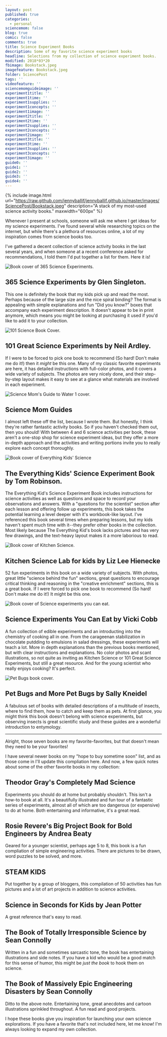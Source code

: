 ```yaml
---
layout: post
published: true
categories:
  - personal
sciencemom: false
blog: true
comic: false
comments: true
title: Science Experiment Books
description: Some of my favorite science experiment books
headline: Selections from my collection of science experiment books.
modified: 2018*03*20
fbimage: Bookstack.jpeg
imagefeature: Bookstack.jpeg
folder: SciencePost
tags: ''
videofeature: ''
sciencemomguideimage: ''
experiment1title: ''
experiment1time: ''
experiment1supplies: ''
experiment1concepts: ''
experiment1image: ''
experiment2title: ''
experiment2time: ''
experiment2supplies: ''
experiment2concepts: ''
experiment2image: ''
experiment3title: ''
experiment3time: ''
experiment3supplies: ''
experiment3concepts: ''
experiment3image: ''
guide0: ''
guide1: ''
guide2: ''
guide3: ''
guide4: ''
---
```

{% include image.html url="https://raw.github.com/jennyballif/jennyballif.github.io/master/images/SciencePost/Bookstack.jpeg" description="A stack of my most-used science activity books." maxwidth="600px" %}

Whenever I present at schools, someone will ask me where I get ideas for my science experiments. I've found several while researching topics on the internet, but while there's a plethora of resources online, a lot of my inspiration comes from science books too.

I've gathered a decent collection of science activity books in the last several years, and when someone at a recent conference asked for recommendations, I told them I'd put together a list for them. Here it is! 

<p><span class="image left" style="width:150px; max-width:30%"><img src="images/SciencePost/365Science.jpg" alt="Book cover of 365 Science Experiments." /></span></p>

## 365 Science Experiments by Glen Singleton. 
This one is definitely the book that my kids pick up and read the most. Perhaps because of the large size and the nice spiral binding? The format is appealing with simple explanations and fun "Did you know?" boxes that accompany each experiment description. It doesn't appear to be in print anymore, which means you might be looking at purchasing it used if you'd like to add it to your collection. 

<p><span class="image left" style="width:150px; max-width:30%"><img src="images/SciencePost/101Science.jpg" alt="101 Science Book Cover." /></span></p>

## 101 Great Science Experiments by Neil Ardley.
If I were to be forced to pick one book to recommend (So hard! Don't make me do it!) then it _might_ be this one. Many of my classic favorite experiments are here, it has detailed instructions with full-color photos, and it covers a wide variety of subjects. The photos  are very nicely done, and their step-by-step layout makes it easy to see at a glance what materials are involved in each experiment.

<p><span class="image left" style="width:150px; max-width:30%"><img src="images/SciencePost/smg1cover.jpeg" alt="Science Mom's Guide to Water 1 cover." /></span></p>

## Science Mom Guides
I almost left these off the list, because I wrote them. But honestly, I think they're rather fantastic activity books. So if you haven't checked them out, then you should! With between 4 and 6 science activities per book, these aren't a one-stop shop for science experiment ideas, but they offer a more in-depth approach and the activities and writing portions invite you to really explore each concept thoroughly.

<p><span class="image left" style="width:150px; max-width:30%"><img src="images/SciencePost/EverythingScience.jpg" alt="Book cover of Everything Kids' Science" /></span></p>

## The Everything Kids' Science Experiment Book by Tom Robinson.
The Everything Kid's Science Experiment Book includes instructions for science activities as well as questions and space to record your observations and answers. With a "questions for the scientist" section after each lesson and offering follow up experiments, this book takes the potential learning a level deeper with it's workbook-like layout. I've referenced this book several times when preparing lessons, but my kids haven't spent much time with it--they prefer other books in the collection. Most likely because The Everything Kid's book lacks pictures and has very few drawings, and the text-heavy layout makes it a more laborious to read. 

<p><span class="image left" style="width:150px; max-width:30%"><img src="images/SciencePost/KitchenScience.jpg" alt="Book cover of Kitchen Science." /></span></p>

## Kitchen Science Lab for kids by Liz Lee Hienecke
52 fun experiments in this book on a wide variety of subjects. With photos, great little "science behind the fun" sections, great questions to encourage critical thinking and reasoning in the "creative enrichment" sections, this is a great book. If I were forced to pick one book to recommend (So hard! Don't make me do it!) It might be this one.

<p><span class="image left" style="width:150px; max-width:30%"><img src="images/SciencePost/Eat.jpg" alt="Book cover of Science experiments you can eat." /></span></p>

## Science Experiments You Can Eat by Vicki Cobb
A fun collection of edible experiments and an introducting into the chemistry of cooking all in one. From the carageenan stabilization in chocolate putdding to emulsions in salad dressings, these experiments will teach a lot. More in depth explanations than the previous books mentioned, but with clear instructions and explanations. No color photos and scant illustrations, so not quite as inviting as Kitchen Science or 101 Great Science Experiments, but still a great resource. And for the young scientist who really enjoys cooking? It's perfect.

<p><span class="image left" style="width:150px; max-width:30%"><img src="images/SciencePost/PetBugs.jpg" alt="Pet Bugs book cover." /></span></p>

## Pet Bugs and More Pet Bugs by Sally Kneidel
A fabulous set of books with detailed descriptions of a multitude of insects, where to find them, how to catch and keep them as pets. At first glance, you might think this book doesn't belong with science experiments, but observing insects is great scientific study and these guides are a wonderful introduction to entymology.

---

Alright, those seven books are my favorite-favorites, but that doesn't mean they need to be your favorites! 

I have several newer books on my "hope to buy sometime soon" list, and as those come in I'll update this compliation here. And now, a few quick notes about some of the other favorite books in my collection:

## Theodor Gray's Completely Mad Science 
Experiments you should do at home but probably shouldn't. This isn't a how-to book at all. It's a beautifully illustrated and fun tour of a fantastic series of experiments, almost all of which are too dangerous (or expensive) to do at home. Both entertaining and informative, it's a great read.

## Rosie Revere's Big Project Book for Bold Engineers by Andrea Beaty
Geared for a younger scientist, perhaps age 5 to 8, this book is a fun compliation of simple engineering activities. There are pictures to be drawn, word puzzles to be solved, and more.

## STEAM KIDS
Put together by a group of bloggers, this compilation of 50 activities has fun pictures and a lot of art projects in addition to science activities.

## Science in Seconds for Kids by Jean Potter
A great reference that's easy to read.

## The Book of Totally Irresponsible Science by Sean Connolly
Written in a fun and sometimes sarcastic tone, the book has entertaining illustrations and side notes. If you have a kid who would be a good match for this sense of humor, this might be _just the book_ to hook them on science.

## The Book of Massively Epic Engineering Disasters by Sean Connolly
Ditto to the above note. Entertaining tone, great anecdotes and cartoon illustrations sprinkled throughout. A fun read and good projects.

I hope these books give you inspiration for launching your own science explorations. If you have a favorite that's not included here, let me know! I'm always looking to expand my own collection.
